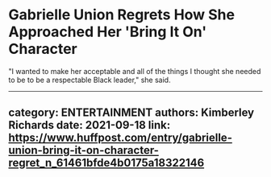 # Gabrielle Union Regrets How She Approached Her 'Bring It On' Character

"I wanted to make her acceptable and all of the things I thought she needed to be to be a respectable Black leader," she said.

---
category: ENTERTAINMENT
authors: Kimberley Richards
date: 2021-09-18
link: https://www.huffpost.com/entry/gabrielle-union-bring-it-on-character-regret_n_61461bfde4b0175a18322146
---
